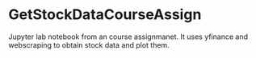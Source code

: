 # GetStockDataCourseAssign
Jupyter lab notebook from an course assignmanet. It uses yfinance and webscraping to obtain stock data and plot them.
